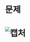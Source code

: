 문제
==
![캡처](https://user-images.githubusercontent.com/73854324/116843456-f4bbaf00-ac1a-11eb-9c0b-105d68b86f2c.PNG)
<br><br>
==
